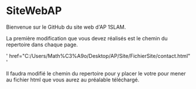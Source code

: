 # SiteWebAP

Bienvenue sur le GitHub du site web d'AP 1SLAM.

La première modification que vous devez réalisés est le chemin du repertoire dans chaque page.

' href="C:/Users/Math%C3%A9o/Desktop/AP/Site/FichierSite/contact.html" '
      
Il faudra modifié le chemin du repertoire pour y placer le votre pour mener au fichier html que vous aurez au préalable téléchargé.
